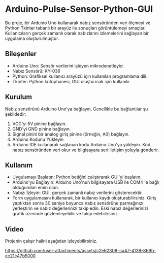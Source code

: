 # Arduino-Pulse-Sensor-Python-GUI

Bu proje, bir Arduino Uno kullanarak nabız sensöründen veri ölçmeyi ve Python Tkinter tabanlı bir arayüz ile sonuçları görüntülemeyi amaçlar. Kullanıcıların gerçek zamanlı olarak nabızlarını izlemelerini sağlayan bir uygulama oluşturulmuştur.

## Bileşenler
- Arduino Uno: Sensör verilerini işleyen mikrodenetleyici.
- Nabız Sensörü: KY-039
- Python: Grafiksel kullanıcı arayüzü için kullanılan programlama dili.
- Tkinter: Python kütüphanesi, GUI oluşturmak için kullanılır.

## Kurulum
Nabız sensörünü Arduino Uno'ya bağlayın. Genellikle bu bağlantılar şu şekildedir:
1. VCC'yi 5V pinine bağlayın.
2. GND'yi GND pinine bağlayın.
3. Signal pinini bir analog giriş pinine (örneğin, A0) bağlayın.
4. Arduino Kodunu Yükleyin
5. Arduino IDE kullanarak sağlanan kodu Arduino Uno'ya yükleyin. Kod, nabız sensöründen veri okur ve bilgisayara seri iletişim yoluyla gönderir.
## Kullanım
- Uygulamayı Başlatın: Python betiğini çalıştırarak GUI'yi başlatın.
- Arduino'yu Bağlayın: Arduino Uno'nun bilgisayara USB ile  COM4 'e bağlı olduğundan emin olun.
- Nabızı İzleyin: GUI, gerçek zamanlı nabız verilerini gösterecektir.
- Form uygulamasını kullanarak, bir kullanıcı kaydı oluşturabilirsiniz. Giriş yaptıktan sonra 30 saniye boyunca nabız sensörüne parmağınızı yerleştirin ve nabız değerlerinizi takip edin. Eski nabız değerlerinizi grafik üzerinde gözlemleyebilir ve takip edebilirsiniz.

## Video
Projenin çalışır halini aşağıdan izleyebilirsiniz.

https://github.com/user-attachments/assets/c2e62308-ca47-4138-869b-cc21c47b5000


